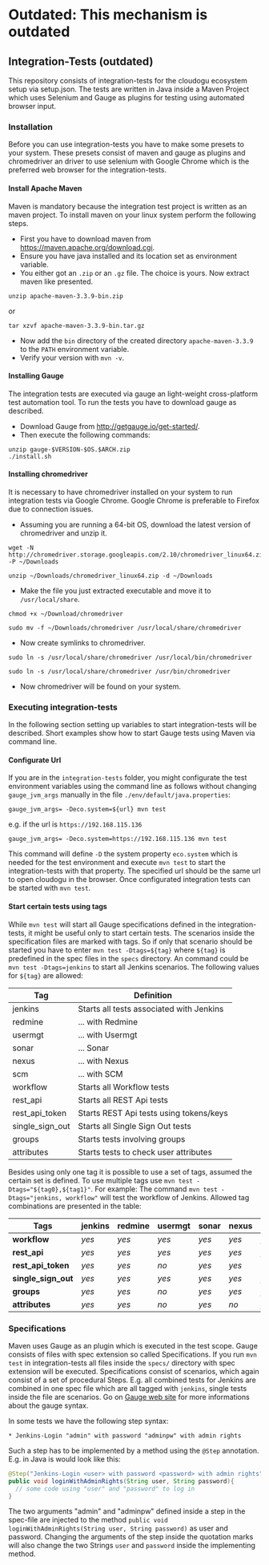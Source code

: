 # Outdated: This mechanism is outdated

## Integration-Tests (outdated)

This repository consists of integration-tests for the cloudogu ecosystem setup via setup.json. The tests are written in Java inside a Maven Project which uses Selenium and Gauge as plugins for testing using automated browser input.

### Installation

Before you can use integration-tests you have to make some presets to your system. These presets consist of maven and gauge as plugins and chromedriver an driver to use selenium with Google Chrome which is the preferred web browser for the integration-tests.   

#### Install Apache Maven

Maven is mandatory because the integration test project is written as an maven project. To install maven on your linux system perform the following steps.

- First you have to download maven from https://maven.apache.org/download.cgi.
- Ensure you have java installed and its location set as environment variable.
- You either got an `.zip` or an `.gz` file. The choice is yours. Now extract maven like presented.
```
unzip apache-maven-3.3.9-bin.zip
```
or
```
tar xzvf apache-maven-3.3.9-bin.tar.gz
```    
- Now add the `bin` directory of the created directory `apache-maven-3.3.9` to the `PATH` environment variable.
- Verify your version with `mvn -v`.

#### Installing Gauge

The integration tests are executed via gauge an light-weight cross-platform test automation tool. To run the tests you have to download gauge as described.

- Download Gauge from http://getgauge.io/get-started/.
- Then execute the following commands:
```
unzip gauge-$VERSION-$OS.$ARCH.zip
./install.sh
```

#### Installing chromedriver

It is necessary to have chromedriver installed on your system to run integration tests via Google Chrome. Google Chrome is preferable to Firefox due to connection issues.

- Assuming you are running a 64-bit OS, download the latest version of chromedriver and unzip it.
```
wget -N http://chromedriver.storage.googleapis.com/2.10/chromedriver_linux64.zip -P ~/Downloads
```
```
unzip ~/Downloads/chromedriver_linux64.zip -d ~/Downloads
```
- Make the file you just extracted executable and move it to `/usr/local/share`.
```
chmod +x ~/Download/chromedriver
```
```
sudo mv -f ~/Downloads/chromedriver /usr/local/share/chromedriver
```
- Now create symlinks to chromedriver.
```
sudo ln -s /usr/local/share/chromedriver /usr/local/bin/chromedriver
```
```   
sudo ln -s /usr/local/share/chromedriver /usr/bin/chromedriver
```
- Now chromedriver will be found on your system.    

### Executing integration-tests

In the following section setting up variables to start integration-tests will be described. Short examples show how to start Gauge tests using Maven via command line.

#### Configurate Url

If you are in the `integration-tests` folder, you might configurate the test environment variables using the command line as follows without changing `gauge_jvm_args` manually in the file `./env/default/java.properties`:
```
gauge_jvm_args= -Deco.system=${url} mvn test
```
e.g. if the url is `https://192.168.115.136`
```
gauge_jvm_args= -Deco.system=https://192.168.115.136 mvn test
```
This command will define `-D` the system property `eco.system` which is needed for the test environment and execute `mvn test` to start the integration-tests with that property. The specified url should be the same url to open cloudogu in the browser. Once configurated integration tests can be started with `mvn test`.

#### Start certain tests using tags

While `mvn test` will start all Gauge specifications defined in the integration-tests, it might be useful only to start certain tests. The scenarios inside the specification files are marked with tags. So if only that scenario should be started you have to enter `mvn test -Dtags=${tag}` where `${tag}` is predefined in the spec files in the `specs` directory. An command could be `mvn test -Dtags=jenkins` to start all Jenkins scenarios. The following values for `${tag}` are allowed:

Tag             | Definition                                
---             | ----------                                    
jenkins         | Starts all tests associated with Jenkins  
redmine         | ... with Redmine                          
usermgt         | ... with Usermgt                          
sonar           | ... Sonar                                 
nexus           | ... with Nexus                            
scm             | ... with SCM                              
workflow        | Starts all Workflow tests                 
rest_api        | Starts all REST Api tests                 
rest_api_token  | Starts REST Api tests using tokens/keys   
single_sign_out | Starts all Single Sign Out tests          
groups          | Starts tests involving groups             
attributes      | Starts tests to check user attributes     

Besides using only one tag it is possible to use a set of tags, assumed the certain set is defined. To use multiple tags use `mvn test -Dtags="${tag0},${tag1}"`. For example: The command `mvn test -Dtags="jenkins, workflow"` will test the workflow of Jenkins. Allowed tag combinations are presented in the table:


Tags              | jenkins  | redmine  | usermgt  | sonar | nexus | scm
---               | ---      |---       |     ---  |   --- |    ---|---
**workflow**      | *yes*    | *yes*    | *yes*    | *yes* | *yes* | *yes*      
**rest_api**      | *yes*    | *yes*    | *yes*    | *yes* | *yes* | *yes*      
**rest_api_token**  | *yes*  | *yes*    | *no*     | *yes* | *yes* | *no*       
**single_sign_out** | *yes*  | *yes*    | *yes*    | *yes* | *yes* | *yes*      
**groups**        | *yes*    | *yes*    | *no*     | *yes* | *yes* | *yes*       
**attributes**    | *yes*    | *yes*    | *no*     | *yes* | *no*  | *yes*      

### Specifications

Maven uses Gauge as an plugin which is executed in the test scope. Gauge consists of files with spec extension so called Specifications. If you run `mvn test` in integration-tests all files inside the `specs/` directory with spec extension will be executed. Specifications consist of scenarios, which again consist of a set of procedural Steps. E.g. all combined tests for Jenkins are combined in one spec file which are all tagged with `jenkins`, single tests inside the file are scenarios. Go on [Gauge web site](http://getgauge.io/documentation/user/current/) for more informations about the gauge syntax.

In some tests we have the following step syntax:

```
* Jenkins-Login "admin" with password "adminpw" with admin rights
```

Such a step has to be implemented by a method using the `@Step` annotation. E.g. in Java is would look like this:

```java
@Step("Jenkins-Login <user> with password <password> with admin rights")
public void loginWithAdminRights(String user, String password){
  // some code using "user" and "password" to log in
}
```

The two arguments "admin" and "adminpw" defined inside a step in the spec-file are injected to the method `public void loginWithAdminRights(String user, String password)` as user and password. Changing the arguments of the step inside the quotation marks will also change the two Strings `user` and `password` inside the implementing method.  
